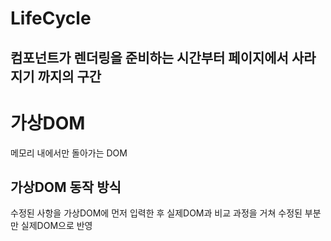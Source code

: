 # LifeCycle

## 컴포넌트가 렌더링을 준비하는 시간부터 페이지에서 사라지기 까지의 구간

# 가상DOM

메모리 내에서만 돌아가는 DOM

## 가상DOM 동작 방식

수정된 사항을 가상DOM에 먼저 입력한 후 실제DOM과 비교 과정을 거쳐 수정된 부분만 실제DOM으로 반영